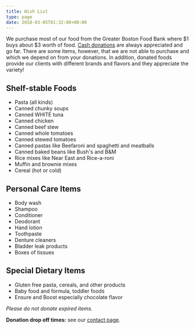 ```yaml
---
title: Wish List
type: page
date: 2010-03-05T01:32:00+00:00
---
```

We purchase most of our food from the Greater Boston Food Bank where $1 buys about $3 worth of food.
[Cash donations][1] are always appreciated and go far.
There are some items, however, that we are not able to purchase and which we depend on from your donations.
In addition, donated foods provide our clients with different brands and flavors and they appreciate the variety!

## Shelf-stable Foods

* Pasta (all kinds)
* Canned chunky soups
* Canned WHITE tuna
* Canned chicken
* Canned beef stew
* Canned whole tomatoes
* Canned stewed tomatoes
* Canned pastas like Beefaroni and spaghetti and meatballs
* Canned baked beans like Bush's and B&M
* Rice mixes like Near East and Rice-a-roni
* Muffin and brownie mixes
* Cereal (hot or cold)

## Personal Care Items

* Body wash
* Shampoo
* Conditioner
* Deodorant
* Hand lotion
* Toothpaste
* Denture cleaners
* Bladder leak products
* Boxes of tissues

## Special Dietary Items

* Gluten free pasta, cereals, and other products
* Baby food and formula, toddler foods
* Ensure and Boost especially chocolate flavor

_Please do not donate expired items._

**Donation drop off times:** see our [contact page][2].

 [1]: /donate/
 [2]: /contact/
